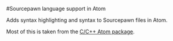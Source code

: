 #Sourcepawn language support in Atom

Adds syntax highlighting and syntax to Sourcepawn files in Atom.

Most of this is taken from the [C/C++ Atom package](https://github.com/atom/language-c).